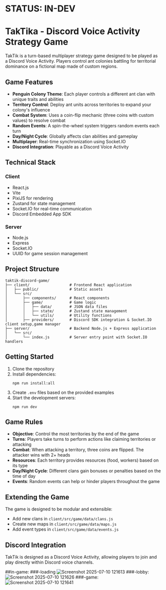 # STATUS: IN-DEV
# TakTika - Discord Voice Activity Strategy Game

TakTik is a turn-based multiplayer strategy game designed to be played as a Discord Voice Activity. Players control ant colonies battling for territorial dominance on a fictional map made of custom regions.

## Game Features

- **Penguin Colony Theme**: Each player controls a different ant clan with unique traits and abilities
- **Territory Control**: Deploy ant units across territories to expand your colony's influence
- **Combat System**: Uses a coin-flip mechanic (three coins with custom values) to resolve combat
- **Random Events**: A spin-the-wheel system triggers random events each turn
- **Day/Night Cycle**: Globally affects clan abilities and gameplay
- **Multiplayer**: Real-time synchronization using Socket.IO
- **Discord Integration**: Playable as a Discord Voice Activity

## Technical Stack

### Client
- React.js
- Vite
- PixiJS for rendering
- Zustand for state management
- Socket.IO for real-time communication
- Discord Embedded App SDK

### Server
- Node.js
- Express
- Socket.IO
- UUID for game session management

## Project Structure

```
taktik-discord-game/
├── client/                  # Frontend React application
│   ├── public/              # Static assets
│   └── src/
│       ├── components/      # React components
│       ├── game/            # Game logic
│       │   ├── data/        # JSON data files
│       │   ├── state/       # Zustand state management
│       │   └── utils/       # Utility functions
│       ├── providers/       # Discord SDK integration & Socket.IO client setup,game manager
├── server/                  # Backend Node.js + Express application
│   └── src/
│       └── index.js         # Server entry point with Socket.IO handlers
```

## Getting Started

1. Clone the repository
2. Install dependencies:
   ```
   npm run install:all
   ```
3. Create `.env` files based on the provided examples
4. Start the development servers:
   ```
   npm run dev
   ```

## Game Rules

- **Objective**: Control the most territories by the end of the game
- **Turns**: Players take turns to perform actions like claiming territories or attacking
- **Combat**: When attacking a territory, three coins are flipped. The attacker wins with 2+ heads
- **Resources**: Each territory provides resources (food, workers) based on its type
- **Day/Night Cycle**: Different clans gain bonuses or penalties based on the time of day
- **Events**: Random events can help or hinder players throughout the game

## Extending the Game

The game is designed to be modular and extensible:
- Add new clans in `client/src/game/data/clans.js`
- Create new maps in `client/src/game/data/maps.js`
- Add event types in `client/src/game/data/events.js`

## Discord Integration

TakTik is designed as a Discord Voice Activity, allowing players to join and play directly within Discord voice channels.

##in-game: 
###-loading
![Screenshot 2025-07-10 121613](https://github.com/user-attachments/assets/86203f0b-4050-4420-aaa9-37dc22e994e9)
###-lobby:
![Screenshot 2025-07-10 121626](https://github.com/user-attachments/assets/c22e19c8-fecf-4ad4-ad75-f9e959b1ba93)
###-game:
![Screenshot 2025-07-10 121641](https://github.com/user-attachments/assets/94fd544b-e879-456c-a04e-a8fd8cbab70e)
